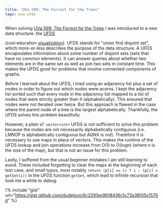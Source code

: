 ```yaml
---
title: "UVa 599: The Forrest for the Trees"
tags: uva ufds
---
```

When solving [UVa 599: The Forrest for the Trees](https://uva.onlinejudge.org/external/5/p599.pdf) I was introduced to a new data structure: the [UFDS](https://en.wikipedia.org/wiki/Disjoint-set_data_structure) 
<!--more-->
(cool education [visualization](http://visualgo.net/ufds.html)). UFDS stands for "union find disjoint set", which more-or-less describes the purpose of the data structure. A UFDS encapsulates information about some number of disjoint sets (sets that have no common elements). It can answer queries about whether two elements are in the same set as well as join two sets in constant time. This makes the UFDS good for problems that involve connected components of graphs.

Before I learned about the UFDS, I tried using an adjacency list plus a set of nodes in order to figure out which nodes were acorns. I kept the adjacency list sorted such that every node in the adjacency list mapped to a list of nodes that were strictly greater than it (alphabetically). This ensured that nodes were not iterated over twice. But this approach is flawed in the case where the parent node of a tree is the largest alphabetically. Thankfully, the UFDS solves this problem beautifully.

However, a plain ol' `vector<int>` UFDS is not sufficient to solve this problem because the nodes are not necessarily alphabetically contiguous (i.e. LMNOP is alphabetically contiguous but AQNX is not). Therefore it is necessary to use maps in place of vectors. This makes the runtime of the UFDS lookup and join operations increase from O(1) to O(logn) (where n is the size of the map), but that is not an issue for this problem. 

Lastly, I suffered from the usual beginner mistakes I am still learning to avoid. These included forgetting to clear the maps at the beginning of each test case, and small typos, most notably `return (p[i] == i) ? i : (p[i] = getSet(i))` in the UFDS function `getSet`, which lead to infinite recursion that took me a while to debug.

{% include "gist" url="https://gist.github.com/dudelson/6c2291ee9618436c1c73a38f05c1576d" %}
